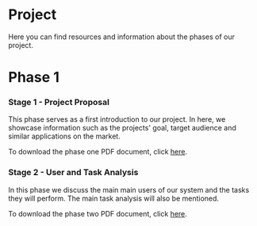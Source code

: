 # Project

Here you can find resources and information about the phases of our project.

# Phase 1

### Stage 1 - Project Proposal

This phase serves as a first introduction to our project. In here, we showcase information such as the projects' goal, target audience and similar applications on the market.

To download the phase one PDF document, click [here](assets/Stage1.pdf).

### Stage 2 - User and Task Analysis

In this phase we discuss the main main users of our system and the tasks they will perform. The main task analysis will also be mentioned.

To download the phase two PDF document, click [here](assets/Stage2.pdf).
